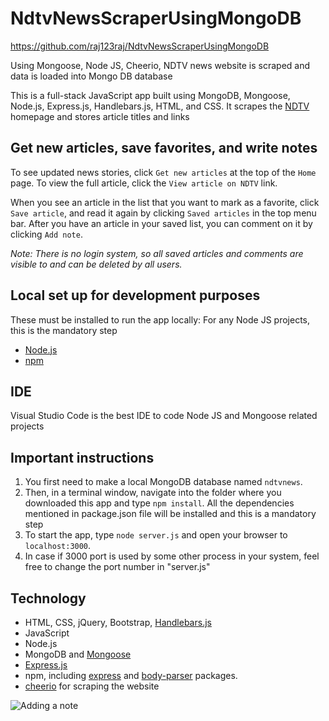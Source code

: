 # NdtvNewsScraperUsingMongoDB

https://github.com/raj123raj/NdtvNewsScraperUsingMongoDB

Using Mongoose, Node JS, Cheerio, NDTV news website is scraped and data is loaded into Mongo DB database

This is a full-stack JavaScript app built using MongoDB, Mongoose, Node.js, Express.js, Handlebars.js, HTML, and CSS. It scrapes the  [NDTV](https://ndtv.com/) homepage and stores article titles and links

## Get new articles, save favorites, and write notes

To see updated news stories, click `Get new articles` at the top of the `Home` page. To view the full article, click the `View article on NDTV` link. 

When you see an article in the list that you want to mark as a favorite, click `Save article`, and read it again by clicking `Saved articles` in the top menu bar. After you have an article in your saved list, you can comment on it by clicking `Add note`.



_Note: There is no login system, so all saved articles and comments are visible to and can be deleted by all users._

## Local set up for development purposes

These must be installed to run the app locally: For any Node JS projects, this is the mandatory step

- [Node.js](https://nodejs.org/en/)
- [npm](https://www.npmjs.com/get-npm)
 
## IDE
Visual Studio Code is the best IDE to code Node JS and Mongoose related projects

## Important instructions
1. You first need to make a local MongoDB database named `ndtvnews`. 
2. Then, in a terminal window, navigate into the folder where you downloaded this app and type `npm install`. All the dependencies mentioned in package.json file will be installed and this is a mandatory step
3. To start the app, type `node server.js` and open your browser to `localhost:3000`.
4. In case if 3000 port is used by some other process in your system, feel free to change the port number in "server.js"

## Technology

- HTML, CSS, jQuery, Bootstrap, [Handlebars.js](https://handlebarsjs.com/)
- JavaScript
- Node.js
- MongoDB and [Mongoose](http://mongoosejs.com/)
- [Express.js](https://expressjs.com/)
- npm, including [express](https://www.npmjs.com/package/express) and [body-parser](https://www.npmjs.com/package/body-parser) packages.
- [cheerio](https://cheerio.js.org/) for scraping the website


![Adding a note](https://github.com/coding-to-music/NdtvNewsScraperUsingMongoDB/blob/main/public/assets/img/add-note-screenshot.png?raw=true)
